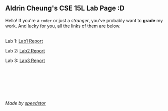 ## Aldrin Cheung's CSE 15L Lab Page  :D
Hello! If you're a `coder` or just a *stranger*, you've probably want to **grade** my work. And lucky for you, all the links of them are below.
<br/>
<br/>

Lab 1: [Lab1 Report](./labs/lab-report-1-week-2.md)

Lab 2: [Lab2 Report](./labs/lab-report-2-week-4.md)

Lab 3: [Lab3 Report](./labs/lab-report-3-week-6.md)




<br/>
<br/>
<br/>
<br/>
<br/>

###### Made by [speedstor](https://speedstor.net)
